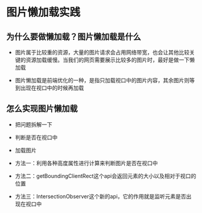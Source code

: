 # 图片懒加载实践

## 为什么要做懒加载？图片懒加载是什么

- 图片属于比较重的资源，大量的图片请求会占用网络带宽，也会让其他比较关键的资源加载缓慢。当我们的网页需要展示比较多的图片时，最好是做一下懒加载

- 图片懒加载是前端优化的一种，是指只加载视口中的图片内容，其余图片则等到出现在视口中的时候再加载

## 怎么实现图片懒加载

- 把问题拆解一下

- 判断是否在视口中

- 加载图片

- 方法一：利用各种高度属性进行计算来判断图片是否在视口中

- 方法二：getBoundingClientRect这个api会返回元素的大小以及相对于视口的位置

- 方法三：IntersectionObserver这个新的api，它的作用就是监听元素是否出现在视口中
